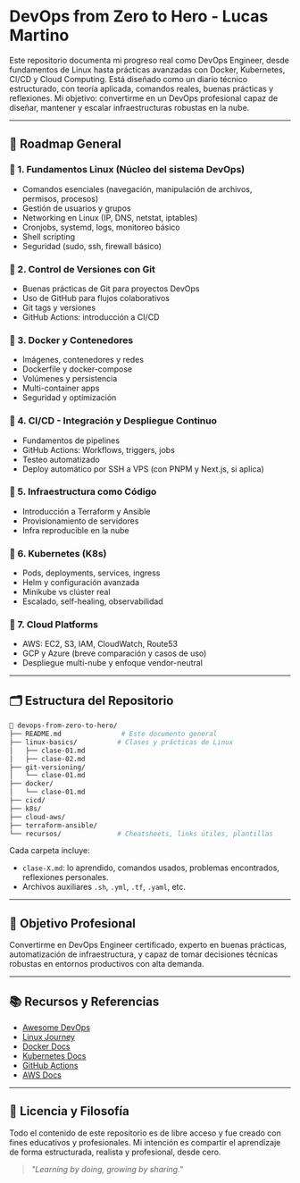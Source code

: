 # DevOps from Zero to Hero - Lucas Martino

Este repositorio documenta mi progreso real como DevOps Engineer, desde fundamentos de Linux hasta prácticas avanzadas con Docker, Kubernetes, CI/CD y Cloud Computing. Está diseñado como un diario técnico estructurado, con teoría aplicada, comandos reales, buenas prácticas y reflexiones. Mi objetivo: convertirme en un DevOps profesional capaz de diseñar, mantener y escalar infraestructuras robustas en la nube.

---

## 🧭 Roadmap General

### 🔹 1. Fundamentos Linux (Núcleo del sistema DevOps)

* Comandos esenciales (navegación, manipulación de archivos, permisos, procesos)
* Gestión de usuarios y grupos
* Networking en Linux (IP, DNS, netstat, iptables)
* Cronjobs, systemd, logs, monitoreo básico
* Shell scripting
* Seguridad (sudo, ssh, firewall básico)

### 🔹 2. Control de Versiones con Git

* Buenas prácticas de Git para proyectos DevOps
* Uso de GitHub para flujos colaborativos
* Git tags y versiones
* GitHub Actions: introducción a CI/CD

### 🔹 3. Docker y Contenedores

* Imágenes, contenedores y redes
* Dockerfile y docker-compose
* Volúmenes y persistencia
* Multi-container apps
* Seguridad y optimización

### 🔹 4. CI/CD - Integración y Despliegue Continuo

* Fundamentos de pipelines
* GitHub Actions: Workflows, triggers, jobs
* Testeo automatizado
* Deploy automático por SSH a VPS (con PNPM y Next.js, si aplica)

### 🔹 5. Infraestructura como Código

* Introducción a Terraform y Ansible
* Provisionamiento de servidores
* Infra reproducible en la nube

### 🔹 6. Kubernetes (K8s)

* Pods, deployments, services, ingress
* Helm y configuración avanzada
* Minikube vs clúster real
* Escalado, self-healing, observabilidad

### 🔹 7. Cloud Platforms

* AWS: EC2, S3, IAM, CloudWatch, Route53
* GCP y Azure (breve comparación y casos de uso)
* Despliegue multi-nube y enfoque vendor-neutral

---

## 🗂️ Estructura del Repositorio

```bash
📁 devops-from-zero-to-hero/
├── README.md               # Este documento general
├── linux-basics/          # Clases y prácticas de Linux
│   ├── clase-01.md
│   ├── clase-02.md
├── git-versioning/
│   └── clase-01.md
├── docker/
│   └── clase-01.md
├── cicd/
├── k8s/
├── cloud-aws/
├── terraform-ansible/
└── recursos/              # Cheatsheets, links útiles, plantillas
```

Cada carpeta incluye:

* `clase-X.md`: lo aprendido, comandos usados, problemas encontrados, reflexiones personales.
* Archivos auxiliares `.sh`, `.yml`, `.tf`, `.yaml`, etc.

---

## 🎯 Objetivo Profesional

Convertirme en DevOps Engineer certificado, experto en buenas prácticas, automatización de infraestructura, y capaz de tomar decisiones técnicas robustas en entornos productivos con alta demanda.

---

## 📚 Recursos y Referencias

* [Awesome DevOps](https://github.com/serious-scribbler/awesome-devops)
* [Linux Journey](https://linuxjourney.com/)
* [Docker Docs](https://docs.docker.com/)
* [Kubernetes Docs](https://kubernetes.io/docs/)
* [GitHub Actions](https://docs.github.com/en/actions)
* [AWS Docs](https://docs.aws.amazon.com/)

---

## 🧠 Licencia y Filosofía

Todo el contenido de este repositorio es de libre acceso y fue creado con fines educativos y profesionales. Mi intención es compartir el aprendizaje de forma estructurada, realista y profesional, desde cero.

> *"Learning by doing, growing by sharing."*
